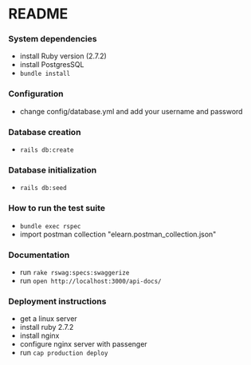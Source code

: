 # README

### System dependencies
- install Ruby version (2.7.2)
- install PostgresSQL
- `bundle install`

### Configuration
- change config/database.yml and add your username and password

### Database creation
- `rails db:create`

### Database initialization
- `rails db:seed`

### How to run the test suite
- `bundle exec rspec`
- import postman collection "elearn.postman_collection.json"

### Documentation
- run `rake rswag:specs:swaggerize`
- run `open http://localhost:3000/api-docs/`

### Deployment instructions
- get a linux server
- install ruby 2.7.2
- install nginx
- configure nginx server with passenger
- run `cap production deploy`
